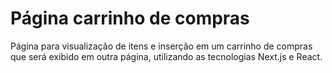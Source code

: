 # Página carrinho de compras
Página para visualização de itens e inserção em um carrinho de compras que será exibido em outra página, utilizando as tecnologias Next.js e React.
